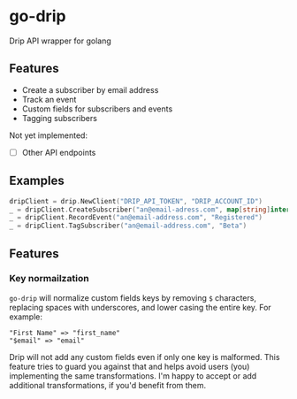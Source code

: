 # go-drip
Drip API wrapper for golang

## Features

- Create a subscriber by email address
- Track an event
- Custom fields for subscribers and events
- Tagging subscribers

Not yet implemented:

- [ ] Other API endpoints

## Examples

```go
dripClient = drip.NewClient("DRIP_API_TOKEN", "DRIP_ACCOUNT_ID")
_ = dripClient.CreateSubscriber("an@email-adress.com", map[string]interface{}{ "first_name": "Chris" })
_ = dripClient.RecordEvent("an@email-address.com", "Registered")
_ = dripClient.TagSubscriber("an@email-address.com", "Beta")
```

## Features

### Key normailzation

`go-drip` will normalize custom fields keys by removing `$` characters,
replacing spaces with underscores, and lower casing the entire key. For
example:

```
"First Name" => "first_name"
"$email" => "email"
```

Drip will not add any custom fields even if only one key is malformed. This
feature tries to guard you against that and helps avoid users (you)
implementing the same transformations. I'm happy to accept or add additional
transformations, if you'd benefit from them.

